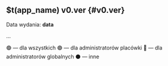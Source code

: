 ## $t(app_name) v0.ver {#v0.ver}

Data wydania: **data**

…

🟢 — dla wszystkich
🟣 — dla administratorów placówki
🔴 — dla administratorów globalnych
⚫ — inne

